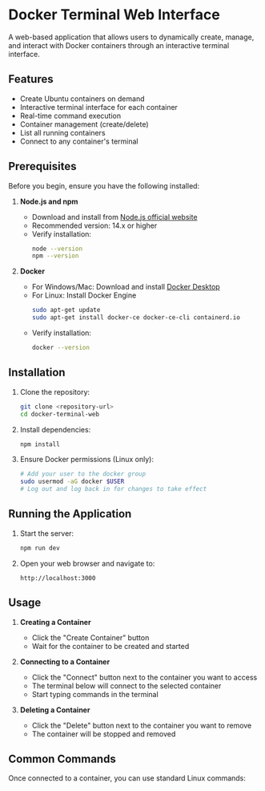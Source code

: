 # Docker Terminal Web Interface

A web-based application that allows users to dynamically create, manage, and interact with Docker containers through an interactive terminal interface.

## Features

- Create Ubuntu containers on demand
- Interactive terminal interface for each container
- Real-time command execution
- Container management (create/delete)
- List all running containers
- Connect to any container's terminal

## Prerequisites

Before you begin, ensure you have the following installed:

1. **Node.js and npm**
   - Download and install from [Node.js official website](https://nodejs.org/)
   - Recommended version: 14.x or higher
   - Verify installation:
     ```bash
     node --version
     npm --version
     ```

2. **Docker**
   - For Windows/Mac: Download and install [Docker Desktop](https://www.docker.com/products/docker-desktop)
   - For Linux: Install Docker Engine
     ```bash
     sudo apt-get update
     sudo apt-get install docker-ce docker-ce-cli containerd.io
     ```
   - Verify installation:
     ```bash
     docker --version
     ```

## Installation

1. Clone the repository:
   ```bash
   git clone <repository-url>
   cd docker-terminal-web
   ```

2. Install dependencies:
   ```bash
   npm install
   ```

3. Ensure Docker permissions (Linux only):
   ```bash
   # Add your user to the docker group
   sudo usermod -aG docker $USER
   # Log out and log back in for changes to take effect
   ```

## Running the Application

1. Start the server:
   ```bash
   npm run dev
   ```

2. Open your web browser and navigate to:
   ```
   http://localhost:3000
   ```

## Usage

1. **Creating a Container**
   - Click the "Create Container" button
   - Wait for the container to be created and started

2. **Connecting to a Container**
   - Click the "Connect" button next to the container you want to access
   - The terminal below will connect to the selected container
   - Start typing commands in the terminal

3. **Deleting a Container**
   - Click the "Delete" button next to the container you want to remove
   - The container will be stopped and removed

## Common Commands

Once connected to a container, you can use standard Linux commands: 